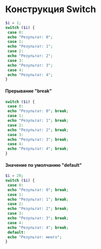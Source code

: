 # Конструкция Switch

```php
$i = 1;
switch ($i) {
 case 0:
 echo "Результат: 0";
 case 1:
 echo "Результат: 1";
 case 2:
 echo "Результат: 2";
 case 3:
 echo "Результат: 3";
 case 4:
 echo "Результат: 4";
}
```
#### Прерывание "break"

```php
switch ($i) {
 case 0:
 echo "Результат: 0"; break;
 case 1:
 echo "Результат: 1"; break;
 case 2:
 echo "Результат: 2"; break;
 case 3:
 echo "Результат: 3"; break;
 case 4:
 echo "Результат: 4"; break;
}
```
#### Значение по умолчанию "default"

```php
$i = 20;
switch ($i) {
 case 0:
 echo "Результат: 0"; break;
 case 1:
 echo "Результат: 1"; break;
 case 2:
 echo "Результат: 2"; break;
 case 3:
 echo "Результат: 3"; break;
 case 4:
 echo "Результат: 4"; break;
 default:
 echo "Результат: много";
}
```